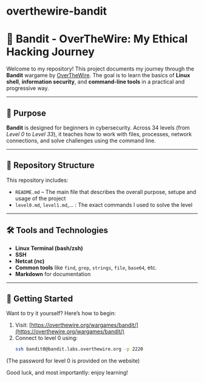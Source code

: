 # overthewire-bandit

# 🐚 Bandit - OverTheWire: My Ethical Hacking Journey

Welcome to my repository! This project documents my journey through the **Bandit** wargame by [OverTheWire](https://overthewire.org/wargames/bandit/). The goal is to learn the basics of **Linux shell**, **information security**, and **command-line tools** in a practical and progressive way.

---

## 🎯 Purpose

**Bandit** is designed for beginners in cybersecurity. Across 34 levels (from *Level 0* to *Level 33*), it teaches how to work with files, processes, network connections, and solve challenges using the command line.

---

## 📁 Repository Structure

This repository includes: 
- `README.md` – The main file that describes the overall purpose, setupe and usage of the project
- `level0.md`, `level1.md`,... : The exact commands I used to solve the level


---

## 🛠️ Tools and Technologies

- **Linux Terminal (bash/zsh)**
- **SSH**
- **Netcat (nc)**
- **Common tools** like `find`, `grep`, `strings`, `file`, `base64`, etc.
- **Markdown** for documentation

---

## 🚀 Getting Started

Want to try it yourself? Here’s how to begin:

1. Visit: [https://overthewire.org/wargames/bandit/](https://overthewire.org/wargames/bandit/)
2. Connect to level 0 using:
   ```bash
   ssh bandit0@bandit.labs.overthewire.org -p 2220

(The password for level 0 is provided on the website)

Good luck, and most importantly: enjoy learning!





